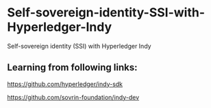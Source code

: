 # Self-sovereign-identity-SSI-with-Hyperledger-Indy
Self-sovereign identity (SSI) with Hyperledger Indy

## Learning from following links:
https://github.com/hyperledger/indy-sdk

https://github.com/sovrin-foundation/indy-dev
